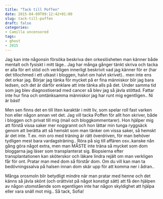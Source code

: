 ```yaml
---
title: "Tack till Poffen"
date: 2015-04-09T09:12:42+01:00
slug: tack-till-poffen
draft: false
categories:
- Camilla uncensored
tags:
- ghost
- 2015
---
```



Jag kan inte någonsin försöka beskriva den orkeslösheten man känner både mentalt och fysiskt i mitt läge.. Jag har många gånger tänkt skriva och tacka er alla för ert stöd och verkligen innerligt beskrivit vad jag känner för er (har det tillochmed i ett utkast i bloggen, halvt om halvt skrivet).. men inte ens det orkar jag. Börjar jag tänka för mycket på er fina människor blir jag bara ledsen, och det är därför enklare att inte tänka alls på det. Under samma tid som jag blev diagnostiserad med cancer så blev jag så jävla stöttad. Fattar inte hur fina och omtänksamma människor jag har runt mig egentligen.. Ni är bäst!

Men sen finns det en till liten karaktär i mitt liv, som spelar roll fast varken hon eller någon annan vet det.
Jag vill tacka Poffen för allt hon skriver, både i bloggen och privat till mig (mail och bloggkommentarer). Hon hjälper mig att förstå vissa saker mer noggrannt och hon lättar min tunga ryggsäck genom att berätta att så hemskt som man tänker om vissa saker, så hemskt är det inte. 
T.ex. min oro med träning är rätt överdriven, för man behöver tydligen mest bara vardagsträning.. Röra på sig till affären osv..kanske nån gång göra något extra, men man MÅSTE inte träna så mycket som dom bloggarna jag läser som transplanterat sig.
Biopsierna efter transplantationen kan sköterskor och läkare lindra rejält om man verkligen får för ont. Pratar man med dom så förstår dom. Om du vill kan man ta bedövningssalva på halsen innan dom skär upp för att komma ner i ådran.. 

Många orosmoln blir betydligt mindre när man pratar med henne och det känns så jävla skönt (och orättvist på något konstigt sätt) att få den hjälpen av någon utomstående som egentligen inte har någon skyldighet att hjälpa eller vara snäll mot mig..  Så tack, Sofia!
